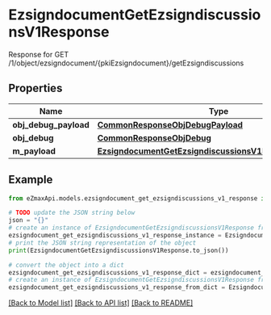 # EzsigndocumentGetEzsigndiscussionsV1Response

Response for GET /1/object/ezsigndocument/{pkiEzsigndocument}/getEzsigndiscussions

## Properties

Name | Type | Description | Notes
------------ | ------------- | ------------- | -------------
**obj_debug_payload** | [**CommonResponseObjDebugPayload**](CommonResponseObjDebugPayload.md) |  | 
**obj_debug** | [**CommonResponseObjDebug**](CommonResponseObjDebug.md) |  | [optional] 
**m_payload** | [**EzsigndocumentGetEzsigndiscussionsV1ResponseMPayload**](EzsigndocumentGetEzsigndiscussionsV1ResponseMPayload.md) |  | 

## Example

```python
from eZmaxApi.models.ezsigndocument_get_ezsigndiscussions_v1_response import EzsigndocumentGetEzsigndiscussionsV1Response

# TODO update the JSON string below
json = "{}"
# create an instance of EzsigndocumentGetEzsigndiscussionsV1Response from a JSON string
ezsigndocument_get_ezsigndiscussions_v1_response_instance = EzsigndocumentGetEzsigndiscussionsV1Response.from_json(json)
# print the JSON string representation of the object
print(EzsigndocumentGetEzsigndiscussionsV1Response.to_json())

# convert the object into a dict
ezsigndocument_get_ezsigndiscussions_v1_response_dict = ezsigndocument_get_ezsigndiscussions_v1_response_instance.to_dict()
# create an instance of EzsigndocumentGetEzsigndiscussionsV1Response from a dict
ezsigndocument_get_ezsigndiscussions_v1_response_from_dict = EzsigndocumentGetEzsigndiscussionsV1Response.from_dict(ezsigndocument_get_ezsigndiscussions_v1_response_dict)
```
[[Back to Model list]](../README.md#documentation-for-models) [[Back to API list]](../README.md#documentation-for-api-endpoints) [[Back to README]](../README.md)


